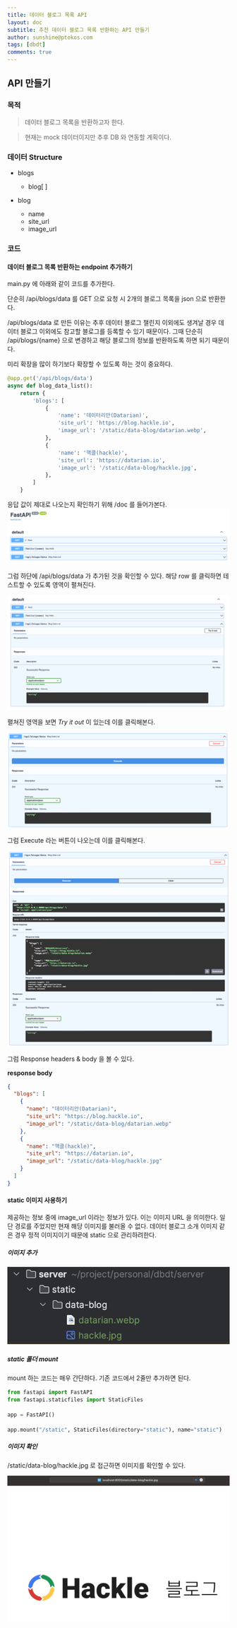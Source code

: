 ```yaml
---
title: 데이터 블로그 목록 API
layout: doc
subtitle: 추천 데이터 블로그 목록 반환하는 API 만들기
author: sunshine@ptokos.com
tags: [dbdt]
comments: true
---
```


## API 만들기
### 목적
> 데이터 블로그 목록을 반환하고자 한다.

> 현재는 mock 데이터이지만 추후 DB 와 연동할 계획이다.

### 데이터 Structure
- blogs
  - blog[ ]
    
- blog
  - name
  - site_url
  - image_url

### 코드
#### 데이터 블로그 목록 반환하는 endpoint 추가하기

main.py 에 아래와 같이 코드를 추가한다.

단순히 /api/blogs/data 를 GET 으로 요청 시 2개의 블로그 목록을 json 으로 반환한다.

/api/blogs/data 로 만든 이유는 추후 데이터 블로그 챌린지 이외에도 생겨날 경우 데이터 블로그 이외에도 참고할 블로그를 등록할 수 있기 때문이다.
그때 단순히 /api/blogs/{name} 으로 변경하고 해당 블로그의 정보를 반환하도록 하면 되기 때문이다.

미리 확장을 많이 하기보다 확장할 수 있도록 하는 것이 중요하다.

```python
@app.get('/api/blogs/data')
async def blog_data_list():
    return {
        'blogs': [
            {
                'name': '데이터리안(Datarian)',
                'site_url': 'https://blog.hackle.io',
                'image_url': '/static/data-blog/datarian.webp',
            },
            {
                'name': '핵클(hackle)',
                'site_url': 'https://datarian.io',
                'image_url': '/static/data-blog/hackle.jpg',
            },
        ]
    }
```

응답 값이 제대로 나오는지 확인하기 위해 /doc 를 들어가본다.
![4-1.png](/assets/img/dbdt/4-1.png)

그럼 하단에 /api/blogs/data 가 추가된 것을 확인할 수 있다.
해당 row 를 클릭하면 테스트할 수 있도록 영역이 펼쳐진다.

![4-2.png](/assets/img/dbdt/4-2.png)

펼쳐진 영역을 보면 _Try it out_ 이 있는데 이를 클릭해본다. 

![4-3.png](/assets/img/dbdt/4-3.png)

그럼 Execute 라는 버튼이 나오는데 이를 클릭해본다.

![4-4.png](/assets/img/dbdt/4-4.png)

그럼 Response headers & body 을 볼 수 있다.

**response body**
```json
{
  "blogs": [
    {
      "name": "데이터리안(Datarian)",
      "site_url": "https://blog.hackle.io",
      "image_url": "/static/data-blog/datarian.webp"
    },
    {
      "name": "핵클(hackle)",
      "site_url": "https://datarian.io",
      "image_url": "/static/data-blog/hackle.jpg"
    }
  ]
}
```

#### static 이미지 사용하기
제공하는 정보 중에 image_url 이라는 정보가 있다. 이는 이미지 URL 을 의미한다.
일단 경로를 주었지만 현재 해당 이미지를 불러올 수 없다. 데이터 블로그 소개 이미지 같은 경우 정적 이미지이기 때문에 static 으로 관리하려한다.

##### 이미지 추가
![4-5.png](/assets/img/dbdt/4-5.png)


##### static 폴더 mount 

mount 하는 코드는 매우 간단하다. 기존 코드에서 2줄만 추가하면 된다.
```python
from fastapi import FastAPI
from fastapi.staticfiles import StaticFiles

app = FastAPI()

app.mount("/static", StaticFiles(directory="static"), name="static")
```

##### 이미지 확인
/static/data-blog/hackle.jpg 로 접근하면 이미지를 확인할 수 있다.

![4-6.png](/assets/img/dbdt/4-6.png)


